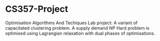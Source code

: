 # CS357-Project
Optimisation Algorithms And Techiques Lab project: A variant of capacitated clustering problem. A supply demand NP Hard problem is optimised using Lagrangian relaxation with dual phases of optimisations.

